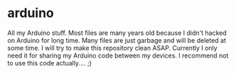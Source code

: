 arduino
=======

All my Arduino stuff. Most files are many years old because I didn't hacked on
Arduino for long time. Many files are just garbage and will be deleted at some
time. I will try to make this repository clean ASAP. Currently I only need it
for sharing my Arduino code between my devices.  I recommend not to use this 
code actually.... ;)
